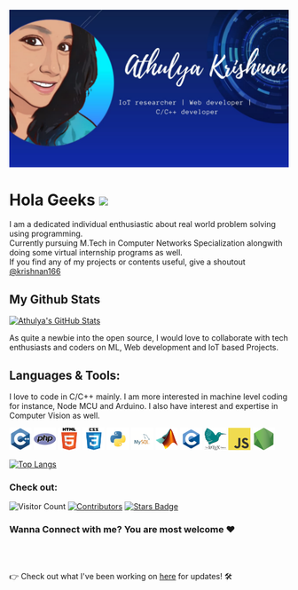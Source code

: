 ![Header](https://github.com/krishnan166/krishnan166/blob/main/github_image.jpeg)

# Hola Geeks <img src="https://media.giphy.com/media/hvRJCLFzcasrR4ia7z/giphy.gif" width="25px">

I am a dedicated individual enthusiastic about real world problem solving using programming. 
<br/>Currently pursuing M.Tech in Computer Networks Specialization alongwith doing some virtual internship programs as well. 
<br/>If you find any of my projects or contents useful, give a shoutout [@krishnan166](https://twitter.com/krishnan166)
<br/>

## My Github Stats

[![Athulya's GitHub Stats](https://github-readme-stats.vercel.app/api?username=krishnan166&hide=contribs,prs&count_private=true&show_icons=true&theme=radical)](https://github.com/krishnan166/github-readme-stats )

As quite a newbie into the open source, I would love to collaborate with tech enthusiasts and coders on ML, Web development and IoT based Projects.

## Languages & Tools:
I love to code in C/C++ mainly. I am more interested in machine level coding for instance, Node MCU and Arduino. I also have interest and expertise in Computer Vision as well.

<code><img height="40" src="https://raw.githubusercontent.com/github/explore/80688e429a7d4ef2fca1e82350fe8e3517d3494d/topics/cpp/cpp.png"></code>
<code><img height="40" src="https://raw.githubusercontent.com/github/explore/80688e429a7d4ef2fca1e82350fe8e3517d3494d/topics/php/php.png"></code>
<code><img height="40" src="https://raw.githubusercontent.com/github/explore/80688e429a7d4ef2fca1e82350fe8e3517d3494d/topics/html/html.png"></code>
<code><img height="40" src="https://raw.githubusercontent.com/github/explore/80688e429a7d4ef2fca1e82350fe8e3517d3494d/topics/css/css.png"></code>
<code><img height="40" src="https://raw.githubusercontent.com/github/explore/80688e429a7d4ef2fca1e82350fe8e3517d3494d/topics/python/python.png"></code>
<code><img height="40" src="https://raw.githubusercontent.com/github/explore/80688e429a7d4ef2fca1e82350fe8e3517d3494d/topics/mysql/mysql.png"></code>
<code><img height="40" src="https://raw.githubusercontent.com/github/explore/80688e429a7d4ef2fca1e82350fe8e3517d3494d/topics/matlab/matlab.png"></code>
<code><img height="40" src="https://raw.githubusercontent.com/github/explore/80688e429a7d4ef2fca1e82350fe8e3517d3494d/topics/c/c.png"></code>
<code><img height="40" src="https://raw.githubusercontent.com/github/explore/80688e429a7d4ef2fca1e82350fe8e3517d3494d/topics/latex/latex.png"></code>
<code><img height="40" src="https://raw.githubusercontent.com/github/explore/80688e429a7d4ef2fca1e82350fe8e3517d3494d/topics/javascript/javascript.png"></code>
<code><img height="40" src="https://raw.githubusercontent.com/github/explore/80688e429a7d4ef2fca1e82350fe8e3517d3494d/topics/nodejs/nodejs.png"></code>


[![Top Langs](https://github-readme-stats.vercel.app/api/top-langs/?username=krishnan166&show_icons=true&theme=radical&hide=hack&layout=compact)](https://github.com/krishnan166/github-readme-stats)

### Check out:
![Visitor Count](https://profile-counter.glitch.me/krishnan166/count.svg)
<a href="https://github.com/krishnan166/readme/graphs/contributors"><img alt="Contributors" src="https://img.shields.io/github/contributors/andreasbm/readme.svg" height="20"/></a>
<a href="https://github.com/krishnan166/stargazers"><img src="https://img.shields.io/github/stars/krishnan166/krishnan166" alt="Stars Badge"/></a>

### Wanna Connect with me? You are most welcome ❤️

<br/><br/><p align="centre">👉 Check out what I've been working on 
	<a href="https://github.com/krishnan166">here</a> for updates! 🛠️ </p>

